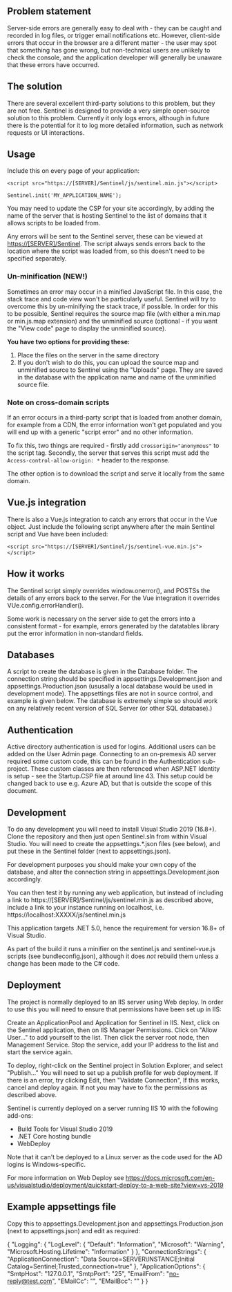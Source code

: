 ## Problem statement ##

Server-side errors are generally easy to deal with - they can be caught and recorded in log files, or trigger email
notifications etc. However, client-side errors that occur in the browser are a different matter - the user may spot
that something has gone wrong, but non-technical users are unlikely to check the console, and the application 
developer will generally be unaware that these errors have occurred.

## The solution ##

There are several excellent third-party solutions to this problem, but they are not free. Sentinel is designed 
to provide a very simple open-source solution to this problem.
Currently it only logs errors, although in future there is the potential for it to log more detailed information, such as network requests or UI interactions.

## Usage ##

Include this on every page of your application:

`<script src="https://[SERVER]/Sentinel/js/sentinel.min.js"></script>`

`Sentinel.init('MY_APPLICATION_NAME');`

You may need to update the CSP for your site accordingly, by adding the name of the server that is hosting Sentinel to the list of domains that it allows scripts to be loaded from. 

Any errors will be sent to the Sentinel server, these can be viewed at [https://[SERVER]/Sentinel](https://[SERVER]/Sentinel). The script always sends errors back to the location where the script was
loaded from, so this doesn't need to be specified separately.

### Un-minification (NEW!) ###

Sometimes an error may occur in a minified JavaScript file. In this case, the stack trace and code view won't be
particularly useful. Sentinel will try to overcome this by un-minifying the stack trace, if possible. In order
for this to be possible, Sentinel requires the source map file (with either a min.map or min.js.map extension) 
and the unminified source (optional - if you want the "View code" page to display the unminified source). 

**You have two options for providing these:**
1. Place the files on the server in the same directory
2. If you don't wish to do this, you can upload the source map and unminified source to Sentinel using the
"Uploads" page. They are saved in the database with the application name and name of the unminified source file.


### Note on cross-domain scripts ###

If an error occurs in a third-party script that is loaded from another domain, for example from a CDN,
the error information won't get populated and you will end up with a generic "script error" and no other information.

To fix this, two things are required - firstly add `crossorigin="anonymous"` to the script tag.
Secondly, the server that serves this script must add the `Access-control-allow-origin: *` header to the response.

The other option is to download the script and serve it locally from the same domain.

## Vue.js integration ##

There is also a Vue.js integration to catch any errors that occur in the Vue object. Just include the 
following script anywhere after the main Sentinel script and Vue have been included:

`<script src="https://[SERVER]/Sentinel/js/sentinel-vue.min.js"></script>`

## How it works ##

The Sentinel script simply overrides window.onerror(), and POSTSs the details of any errors back
to the server. For the Vue integration it overrides VUe.config.errorHandler().

Some work is necessary on the server side to get the errors into a consistent format - for example, errors
generated by the datatables library put the error information in non-standard fields.

## Databases ##

A script to create the database is given in the Database folder. The connection string should be specified
in appsettings.Development.json and appsettings.Production.json (ususally a local database would be used
in development mode). The appsettings files are not in source control, and example is given below.
The database is extremely simple so should work on any relatively recent version of SQL Server (or other
SQL database).)

## Authentication ##

Active directory authentication is used for logins. Additional users can be added on the User Admin page.
Connecting to an on-premesis AD server required some custom code, this can be found in the Authentication
sub-project. These custom classes are then referenced when ASP.NET Identity is setup - see the Startup.CSP
file at around line 43.
This setup could be changed back to use e.g. Azure AD, but that is outside the scope of this document.

## Development ##

To do any development you will need to install Visual Studio 2019 (16.8+). Clone the repository and 
then just open Sentinel.sln from within Visual Studio. You will need to 
create the appsettings.*.json files (see below), 
and put these in the Sentinel folder (next to appsettings.json). 

For development purposes you should make your own copy of the database, 
and alter the connection string in appsettings.Development.json accordingly.

You can then test it by running any web application, but instead of including a link
to https://[SERVER]/Sentinel/js/sentinel.min.js as described above, include a link to your instance
running on localhost, i.e. https://localhost:XXXXX/js/sentinel.min.js

This application targets .NET 5.0, hence the requirement for version 16.8+ of Visual Studio.

As part of the build it runs a minifier on the sentinel.js and sentinel-vue.js scripts (see bundleconfig.json),
although it does *not* rebuild them unless a change has been made to the C# code.

## Deployment

The project is normally deployed to an IIS server using Web deploy. In order
to use this you will need to ensure that permissions have been set up in IIS:

Create an ApplicationPool and Application for Sentinel in IIS.
Next, click on the Sentinel application, then on IIS Manager Permissions. 
Click on "Allow User..." to add yourself to the list. Then click the server
root node, then Management Service. Stop the service, add your IP address to the
list and start the service again.

To deploy, right-click on the Sentinel project in Solution Explorer, and select "Publish..."
You will need to set up a publish profile for web deployment. If there is an error,
try clicking Edit, then "Validate Connection", If this works, cancel and deploy again.
If not you may have to fix the permissions as described above.

Sentinel is currently deployed on a server running IIS 10 with the following add-ons:
- Build Tools for Visual Studio 2019
- .NET Core hosting bundle
- WebDeploy

Note that it can't be deployed to a Linux server as the code used for the AD logins is Windows-specific.

For more information on Web Deploy see https://docs.microsoft.com/en-us/visualstudio/deployment/quickstart-deploy-to-a-web-site?view=vs-2019

## Example appsettings file

Copy this to appsettings.Development.json and appsettings.Production.json (next to appsettings.json)
and edit as required:

{
  "Logging": {
    "LogLevel": {
      "Default": "Information",
      "Microsoft": "Warning",
      "Microsoft.Hosting.Lifetime": "Information"
    }
  },
  "ConnectionStrings": {
    "ApplicationConnection": "Data Source=SERVER\INSTANCE;Initial Catalog=Sentinel;Trusted_connection=true"
  },
  "ApplicationOptions": {
    "SmtpHost": "127.0.0.1",
    "SmtpPort": "25",
    "EmailFrom": "no-reply@test.com",
    "EMailCc": "",
    "EMailBcc": ""
  }
}
